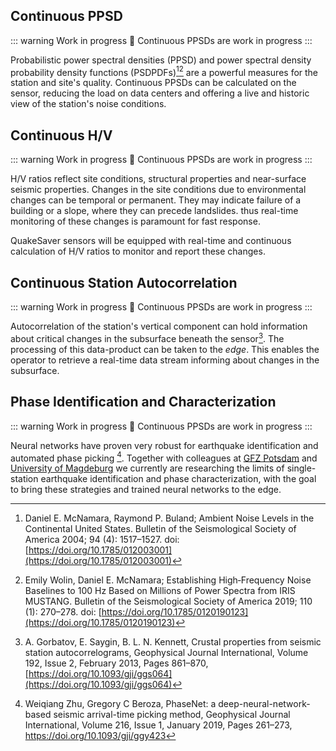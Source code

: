 
## Continuous PPSD
::: warning Work in progress
:construction: Continuous PPSDs are work in progress
:::

Probabilistic power spectral densities (PPSD) and power spectral density probability density functions (PSDPDFs)[^1][^2] are a powerful measures for the station and site's quality. Continuous PPSDs can be calculated on the sensor, reducing the load on data centers and offering a live and historic view of the station's noise conditions.

## Continuous H/V
::: warning Work in progress
:construction: Continuous PPSDs are work in progress
:::

H/V ratios reflect site conditions, structural properties and near-surface seismic properties. Changes in the site conditions due to environmental changes can be temporal or permanent. They may indicate failure of a building or a slope, where they can precede landslides. thus real-time monitoring of these changes is paramount for fast response.

QuakeSaver sensors will be equipped with real-time and continuous calculation of H/V ratios to monitor and report these changes.

## Continuous Station Autocorrelation <Badge text="beta" type="error"/>
::: warning Work in progress
:construction: Continuous PPSDs are work in progress
:::

Autocorrelation of the station's vertical component can hold information about critical changes in the subsurface beneath the sensor[^3]. The processing of this data-product can be taken to the _edge_. This enables the operator to retrieve a real-time data stream informing about changes in the subsurface.

## Phase Identification and Characterization
::: warning Work in progress
:construction: Continuous PPSDs are work in progress
:::

Neural networks have proven very robust for earthquake identification and automated phase picking [^4]. Together with colleagues at [GFZ Potsdam](https://gfz-potsdam.de) and [University of Magdeburg](https://www.uni-magdeburg.de/en/) we currently are researching the limits of single-station earthquake identification and phase characterization, with the goal to bring these strategies and trained neural networks to the edge.



[^1]: Daniel E. McNamara, Raymond P. Buland; Ambient Noise Levels in the Continental United States. Bulletin of the Seismological Society of America 2004; 94 (4): 1517–1527. doi: [https://doi.org/10.1785/012003001](https://doi.org/10.1785/012003001)

[^2]: Emily Wolin, Daniel E. McNamara; Establishing High‐Frequency Noise Baselines to 100 Hz Based on Millions of Power Spectra from IRIS MUSTANG. Bulletin of the Seismological Society of America 2019; 110 (1): 270–278. doi: [https://doi.org/10.1785/0120190123](https://doi.org/10.1785/0120190123)

[^3]: A. Gorbatov, E. Saygin, B. L. N. Kennett, Crustal properties from seismic station autocorrelograms, Geophysical Journal International, Volume 192, Issue 2, February 2013, Pages 861–870, [https://doi.org/10.1093/gji/ggs064](https://doi.org/10.1093/gji/ggs064)

[^4]: Weiqiang Zhu, Gregory C Beroza, PhaseNet: a deep-neural-network-based seismic arrival-time picking method, Geophysical Journal International, Volume 216, Issue 1, January 2019, Pages 261–273, https://doi.org/10.1093/gji/ggy423
